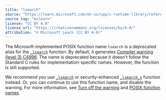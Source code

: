 ```yaml
---
title: "lsearch"
source: "https://learn.microsoft.com/en-us/cpp/c-runtime-library/reference/posix-lsearch?view=msvc-170"
source_tag: "mslearn"
license: "CC BY 4.0"
license_url: "https://creativecommons.org/licenses/by/4.0/"
attribution: "© Microsoft Learn (CC BY 4.0)"
---
```

The Microsoft-implemented POSIX function name `lsearch` is a deprecated alias for the [`_lsearch`](https://learn.microsoft.com/en-us/cpp/c-runtime-library/reference/lsearch?view=msvc-170) function. By default, it generates [Compiler warning (level 3) C4996](https://learn.microsoft.com/en-us/cpp/error-messages/compiler-warnings/compiler-warning-level-3-c4996?view=msvc-170). The name is deprecated because it doesn't follow the Standard C rules for implementation-specific names. However, the function is still supported.

We recommend you use [`_lsearch`](https://learn.microsoft.com/en-us/cpp/c-runtime-library/reference/lsearch?view=msvc-170) or security-enhanced [`_lsearch_s`](https://learn.microsoft.com/en-us/cpp/c-runtime-library/reference/lsearch-s?view=msvc-170) function instead. Or, you can continue to use this function name, and disable the warning. For more information, see [Turn off the warning](https://learn.microsoft.com/en-us/cpp/error-messages/compiler-warnings/compiler-warning-level-3-c4996?view=msvc-170#turn-off-the-warning) and [POSIX function names](https://learn.microsoft.com/en-us/cpp/error-messages/compiler-warnings/compiler-warning-level-3-c4996?view=msvc-170#posix-function-names).